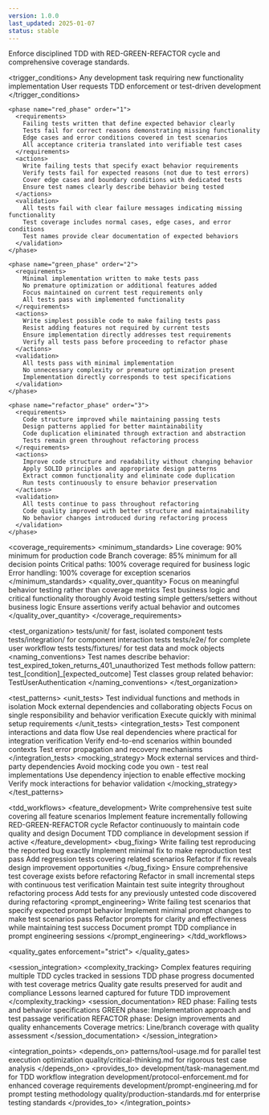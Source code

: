 ```yaml
---
version: 1.0.0
last_updated: 2025-01-07
status: stable
---
```


<module name="tdd" category="quality">
  
  <purpose>
    Enforce disciplined TDD with RED-GREEN-REFACTOR cycle and comprehensive coverage standards.
  </purpose>
  
  <trigger_conditions>
    <condition type="automatic">Any development task requiring new functionality implementation</condition>
    <condition type="explicit">User requests TDD enforcement or test-driven development</condition>
  </trigger_conditions>
  
  <implementation>
    
    <phase name="red_phase" order="1">
      <requirements>
        Failing tests written that define expected behavior clearly
        Tests fail for correct reasons demonstrating missing functionality
        Edge cases and error conditions covered in test scenarios
        All acceptance criteria translated into verifiable test cases
      </requirements>
      <actions>
        Write failing tests that specify exact behavior requirements
        Verify tests fail for expected reasons (not due to test errors)
        Cover edge cases and boundary conditions with dedicated tests
        Ensure test names clearly describe behavior being tested
      </actions>
      <validation>
        All tests fail with clear failure messages indicating missing functionality
        Test coverage includes normal cases, edge cases, and error conditions
        Test names provide clear documentation of expected behaviors
      </validation>
    </phase>
    
    <phase name="green_phase" order="2">
      <requirements>
        Minimal implementation written to make tests pass
        No premature optimization or additional features added
        Focus maintained on current test requirements only
        All tests pass with implemented functionality
      </requirements>
      <actions>
        Write simplest possible code to make failing tests pass
        Resist adding features not required by current tests
        Ensure implementation directly addresses test requirements
        Verify all tests pass before proceeding to refactor phase
      </actions>
      <validation>
        All tests pass with minimal implementation
        No unnecessary complexity or premature optimization present
        Implementation directly corresponds to test specifications
      </validation>
    </phase>
    
    <phase name="refactor_phase" order="3">
      <requirements>
        Code structure improved while maintaining passing tests
        Design patterns applied for better maintainability
        Code duplication eliminated through extraction and abstraction
        Tests remain green throughout refactoring process
      </requirements>
      <actions>
        Improve code structure and readability without changing behavior
        Apply SOLID principles and appropriate design patterns
        Extract common functionality and eliminate code duplication
        Run tests continuously to ensure behavior preservation
      </actions>
      <validation>
        All tests continue to pass throughout refactoring
        Code quality improved with better structure and maintainability
        No behavior changes introduced during refactoring process
      </validation>
    </phase>
    
  </implementation>
  
  <coverage_requirements>
    <minimum_standards>
      Line coverage: 90% minimum for production code
      Branch coverage: 85% minimum for all decision points
      Critical paths: 100% coverage required for business logic
      Error handling: 100% coverage for exception scenarios
    </minimum_standards>
    <quality_over_quantity>
      Focus on meaningful behavior testing rather than coverage metrics
      Test business logic and critical functionality thoroughly
      Avoid testing simple getters/setters without business logic
      Ensure assertions verify actual behavior and outcomes
    </quality_over_quantity>
  </coverage_requirements>
  
  <test_organization>
    <structure>
      tests/unit/ for fast, isolated component tests
      tests/integration/ for component interaction tests
      tests/e2e/ for complete user workflow tests
      tests/fixtures/ for test data and mock objects
    </structure>
    <naming_conventions>
      Test names describe behavior: test_expired_token_returns_401_unauthorized
      Test methods follow pattern: test_[condition]_[expected_outcome]
      Test classes group related behavior: TestUserAuthentication
    </naming_conventions>
  </test_organization>
  
  <test_patterns>
    <unit_tests>
      Test individual functions and methods in isolation
      Mock external dependencies and collaborating objects
      Focus on single responsibility and behavior verification
      Execute quickly with minimal setup requirements
    </unit_tests>
    <integration_tests>
      Test component interactions and data flow
      Use real dependencies where practical for integration verification
      Verify end-to-end scenarios within bounded contexts
      Test error propagation and recovery mechanisms
    </integration_tests>
    <mocking_strategy>
      Mock external services and third-party dependencies
      Avoid mocking code you own - test real implementations
      Use dependency injection to enable effective mocking
      Verify mock interactions for behavior validation
    </mocking_strategy>
  </test_patterns>
  
  <tdd_workflows>
    <feature_development>
      Write comprehensive test suite covering all feature scenarios
      Implement feature incrementally following RED-GREEN-REFACTOR cycle
      Refactor continuously to maintain code quality and design
      Document TDD compliance in development session if active
    </feature_development>
    <bug_fixing>
      Write failing test reproducing the reported bug exactly
      Implement minimal fix to make reproduction test pass
      Add regression tests covering related scenarios
      Refactor if fix reveals design improvement opportunities
    </bug_fixing>
    <refactoring>
      Ensure comprehensive test coverage exists before refactoring
      Refactor in small incremental steps with continuous test verification
      Maintain test suite integrity throughout refactoring process
      Add tests for any previously untested code discovered during refactoring
    </refactoring>
    <prompt_engineering>
      Write failing test scenarios that specify expected prompt behavior
      Implement minimal prompt changes to make test scenarios pass
      Refactor prompts for clarity and effectiveness while maintaining test success
      Document prompt TDD compliance in prompt engineering sessions
    </prompt_engineering>
  </tdd_workflows>
  
  <quality_gates enforcement="strict">
    <gate name="red_phase_compliance" requirement="Tests written first and fail for correct reasons"/>
    <gate name="green_phase_compliance" requirement="Minimal implementation makes all tests pass"/>
    <gate name="refactor_phase_compliance" requirement="Code improved while maintaining green tests"/>
    <gate name="coverage_standards" requirement="90% line coverage, 85% branch coverage minimum"/>
    <gate name="test_quality" requirement="Meaningful behavior testing with clear assertions"/>
  </quality_gates>
  
  <session_integration>
    <complexity_tracking>
      Complex features requiring multiple TDD cycles tracked in sessions
      TDD phase progress documented with test coverage metrics
      Quality gate results preserved for audit and compliance
      Lessons learned captured for future TDD improvement
    </complexity_tracking>
    <session_documentation>
      RED phase: Failing tests and behavior specifications
      GREEN phase: Implementation approach and test passage verification
      REFACTOR phase: Design improvements and quality enhancements
      Coverage metrics: Line/branch coverage with quality assessment
    </session_documentation>
  </session_integration>
  
  <integration_points>
    <depends_on>
      patterns/tool-usage.md for parallel test execution optimization
      quality/critical-thinking.md for rigorous test case analysis
    </depends_on>
    <provides_to>
      development/task-management.md for TDD workflow integration
      development/protocol-enforcement.md for enhanced coverage requirements
      development/prompt-engineering.md for prompt testing methodology
      quality/production-standards.md for enterprise testing standards
    </provides_to>
  </integration_points>
  
</module>